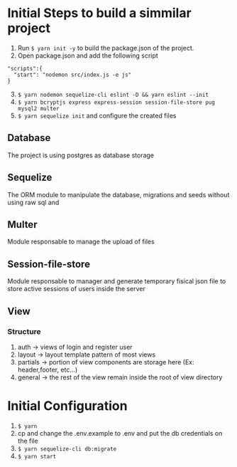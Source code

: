 # Initial Steps to build a simmilar project

1. Run `$ yarn init -y` to build the package.json of the project.
2. Open package.json and add the following script

```
"scripts":{
  "start": "nodemon src/index.js -e js"
}
```

3. `$ yarn nodemon sequelize-cli eslint -D && yarn eslint --init`
4. `$ yarn bcryptjs express express-session session-file-store pug mysql2 multer`
5. `$ yarn sequelize init` and configure the created files

## Database

The project is using postgres as database storage

## Sequelize

The ORM module to manipulate the database, migrations and seeds without using raw sql and

## Multer

Module responsable to manage the upload of files

## Session-file-store

Module responsable to manager and generate temporary fisical json file to store active sessions of users inside the server

## View

### Structure

1. auth -> views of login and register user
2. layout -> layout template pattern of most views
3. partials -> portion of view components are storage here (Ex: header,footer, etc...)
4. general -> the rest of the view remain inside the root of view directory

# Initial Configuration

1. `$ yarn`
2. cp and change the .env.example to .env and put the db credentials on the file
3. `$ yarn sequelize-cli db:migrate`
4. `$ yarn start`
